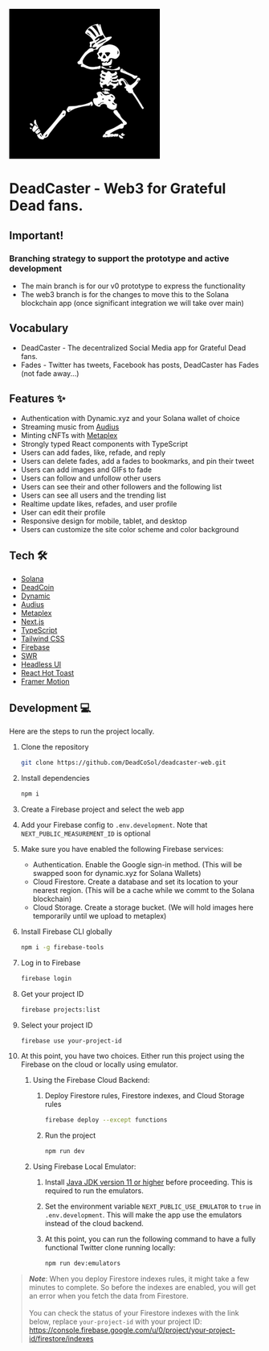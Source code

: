 ![deadcaster.png](public%2Fdeadcaster.png)
<br />

<h1>
  DeadCaster - Web3 for Grateful Dead fans.
</h1>

## Important! 
### Branching strategy to support the prototype and active development
- The main branch is for our v0 prototype to express the functionality
- The web3 branch is for the changes to move this to the Solana blockchain app (once significant integration we will take over main)

## Vocabulary
- DeadCaster - The decentralized Social Media app for Grateful Dead fans.
- Fades - Twitter has tweets, Facebook has posts, DeadCaster has Fades (not fade away...)

## Features ✨
- Authentication with Dynamic.xyz and your Solana wallet of choice
- Streaming music from [Audius](https://audius.org)
- Minting cNFTs with [Metaplex](https://www.metaplex.com/)
- Strongly typed React components with TypeScript
- Users can add fades, like, refade, and reply
- Users can delete fades, add a fades to bookmarks, and pin their tweet
- Users can add images and GIFs to fade
- Users can follow and unfollow other users
- Users can see their and other followers and the following list
- Users can see all users and the trending list
- Realtime update likes, refades, and user profile
- User can edit their profile
- Responsive design for mobile, tablet, and desktop
- Users can customize the site color scheme and color background

## Tech 🛠
- [Solana](https://solana.com/)
- [DeadCoin](https://twitter.com/DeadCoSol)
- [Dynamic](https://www.dynamic.xyz/)
- [Audius](https://audius.org/)
- [Metaplex](https://www.metaplex.com/)
- [Next.js](https://nextjs.org)
- [TypeScript](https://www.typescriptlang.org)
- [Tailwind CSS](https://tailwindcss.com)
- [Firebase](https://firebase.google.com)
- [SWR](https://swr.vercel.app)
- [Headless UI](https://headlessui.com)
- [React Hot Toast](https://react-hot-toast.com)
- [Framer Motion](https://framer.com)

## Development 💻

Here are the steps to run the project locally.

1. Clone the repository

   ```bash
   git clone https://github.com/DeadCoSol/deadcaster-web.git
   ```

1. Install dependencies

   ```bash
   npm i
   ```

1. Create a Firebase project and select the web app

1. Add your Firebase config to `.env.development`. Note that `NEXT_PUBLIC_MEASUREMENT_ID` is optional

1. Make sure you have enabled the following Firebase services:

   - Authentication. Enable the Google sign-in method. (This will be swapped soon for dynamic.xyz for Solana Wallets)
   - Cloud Firestore. Create a database and set its location to your nearest region. (This will be a cache while we commt to the Solana blockchain)
   - Cloud Storage. Create a storage bucket. (We will hold images here temporarily until we upload to metaplex)

1. Install Firebase CLI globally

   ```bash
   npm i -g firebase-tools
   ```

1. Log in to Firebase

   ```bash
   firebase login
   ```

1. Get your project ID

   ```bash
   firebase projects:list
   ```

1. Select your project ID

   ```bash
   firebase use your-project-id
   ```

1. At this point, you have two choices. Either run this project using the Firebase on the cloud or locally using emulator.

   1. Using the Firebase Cloud Backend:

      1. Deploy Firestore rules, Firestore indexes, and Cloud Storage rules

         ```bash
         firebase deploy --except functions
         ```

      1. Run the project

         ```bash
         npm run dev
         ```

   1. Using Firebase Local Emulator:

      1. Install [Java JDK version 11 or higher](https://jdk.java.net/) before proceeding. This is required to run the emulators.

      1. Set the environment variable `NEXT_PUBLIC_USE_EMULATOR` to `true` in `.env.development`. This will make the app use the emulators instead of the cloud backend.

      1. At this point, you can run the following command to have a fully functional Twitter clone running locally:

         ```bash
         npm run dev:emulators
         ```

> **_Note_**: When you deploy Firestore indexes rules, it might take a few minutes to complete. So before the indexes are enabled, you will get an error when you fetch the data from Firestore.<br><br>You can check the status of your Firestore indexes with the link below, replace `your-project-id` with your project ID: https://console.firebase.google.com/u/0/project/your-project-id/firestore/indexes
